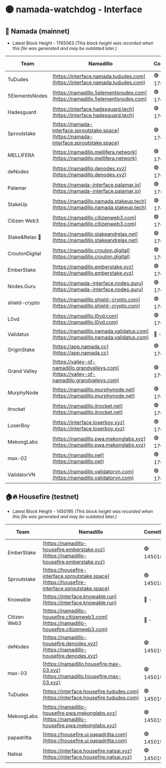 # 🟡 namada-watchdog - Interface

## 🚀 Namada (mainnet)
- Latest Block Height - 1765063 *(This block height was recorded when this file was generated and may be outdated later.)*

| Team | Namadillo | CometBFT | Indexer | MASP Indexer |
|-|-|-|-|-|
| TuDudes | [https://interface.namada.tududes.com](https://interface.namada.tududes.com) | 🟢 1765047 | 🟢 1765047 | 🟢 1765047 |
| 5ElementsNodes | [https://namadillo.5elementsnodes.com](https://namadillo.5elementsnodes.com) | 🟢 1765047 | 🟢 1765047 | 🟢 1765047 |
| Hadesguard | [https://interface.hadesguard.tech](https://interface.hadesguard.tech) | 🟢 1765047 | 🟢 1765047 | 🟢 1765047 |
| Sproutstake | [https://namada-interface.sproutstake.space](https://namada-interface.sproutstake.space) | 🟢 1765048 | 🟢 1765048 | 🟢 1765048 |
| MELLIFERA | [https://namadillo.mellifera.network](https://namadillo.mellifera.network) | 🟢 1765049 | 🟢 1765049 | 🟢 1765049 |
| deNodes | [https://namadillo.denodes.xyz](https://namadillo.denodes.xyz) | 🟢 1765049 | 🟢 1765049 | 🟢 1765049 |
| Palamar | [https://namada-interface.palamar.io](https://namada-interface.palamar.io) | 🟢 1765050 | 🟢 1765050 | 🟢 1765050 |
| StakeUp | [https://namadillo.namada.stakeup.tech](https://namadillo.namada.stakeup.tech) | 🟢 1765051 | 🟢 1765050 | 🟢 1765050 |
| Citizen Web3 | [https://namadillo.citizenweb3.com](https://namadillo.citizenweb3.com) | 🟢 1765051 | 🟢 1765051 | 🟢 1765051 |
| Stake&Relax 🦥 | [https://namadillo.stakeandrelax.net](https://namadillo.stakeandrelax.net) | 🟢 1765052 | 🟢 1765051 | 🟢 1765051 |
| CroutonDigital | [https://namadillo.crouton.digital](https://namadillo.crouton.digital) | 🟢 1765052 | 🔴 1338918 | 🟢 1765052 |
| EmberStake | [https://namadillo.emberstake.xyz](https://namadillo.emberstake.xyz) | 🟢 1765053 | 🟢 1765052 | 🟢 1765052 |
| Nodes.Guru | [https://namada-interface.nodes.guru](https://namada-interface.nodes.guru) | 🟢 1765053 | 🟢 1765053 | 🟢 1765053 |
| shield-crypto | [https://namadillo.shield-crypto.com](https://namadillo.shield-crypto.com) | 🟢 1765054 | 🟢 1765053 | 🟢 1765053 |
| L0vd | [https://namadillo.l0vd.com](https://namadillo.l0vd.com) | 🟢 1765054 | 🟢 1765054 | 🔴 1224310 |
| Validatus | [https://namadillo.namada.validatus.com](https://namadillo.namada.validatus.com) | 🔴 - | 🔴 - | 🔴 - |
| OriginStake | [https://app.namada.cc](https://app.namada.cc) | 🟢 1765060 | 🟢 1765060 | 🟢 1765060 |
| Grand Valley | [https://valley-of-namadillo.grandvalleys.com](https://valley-of-namadillo.grandvalleys.com) | 🟢 1765060 | 🟢 1765060 | 🟢 1765060 |
| MurphyNode | [https://namadillo.murphynode.net](https://namadillo.murphynode.net) | 🟢 1765060 | 🟢 1765060 | 🔴 - |
| itrocket | [https://namadillo.itrocket.net](https://namadillo.itrocket.net) | 🟢 1765061 | 🟢 1765061 | 🔴 1687505 |
| LoserBoy | [https://interface.loserboy.xyz](https://interface.loserboy.xyz) | 🟢 1765061 | 🟢 1765061 | 🔴 - |
| MekongLabs | [https://namadillo.pwa.mekonglabs.xyz](https://namadillo.pwa.mekonglabs.xyz) | 🟢 1765062 | 🟢 1765062 | 🟢 1765062 |
| max-02 | [https://namadillo.net](https://namadillo.net) | 🟢 1765062 | 🟢 1765062 | 🟢 1765062 |
| ValidatorVN | [https://namadillo.validatorvn.com](https://namadillo.validatorvn.com) | 🟢 1765063 | 🟢 1765063 | 🟢 1765062 |

## 🏠🔥 Housefire (testnet)
- Latest Block Height - 1450195 *(This block height was recorded when this file was generated and may be outdated later.)*

| Team | Namadillo | CometBFT | Indexer | MASP Indexer |
|-|-|-|-|-|
| EmberStake | [https://namadillo-housefire.emberstake.xyz](https://namadillo-housefire.emberstake.xyz) | 🟢 1450187 | 🟢 1450187 | 🔴 - |
| Sproutstake | [https://housefire-interface.sproutstake.space](https://housefire-interface.sproutstake.space) | 🟢 1450188 | 🟢 1450188 | 🟢 1450188 |
| Knowable | [https://interface.knowable.run](https://interface.knowable.run) | 🔴 - | 🔴 - | 🔴 - |
| Citizen Web3 | [https://namadillo-housefire.citizenweb3.com](https://namadillo-housefire.citizenweb3.com) | 🔴 - | 🔴 - | 🔴 - |
| deNodes | [https://namadillo-housefire.denodes.xyz](https://namadillo-housefire.denodes.xyz) | 🟢 1450192 | 🟢 1450192 | 🟢 1450192 |
| max-03 | [https://namadillo.housefire.max-03.xyz](https://namadillo.housefire.max-03.xyz) | 🟢 1450193 | 🟢 1450192 | 🟢 1450193 |
| TuDudes | [https://interface.housefire.tududes.com](https://interface.housefire.tududes.com) | 🟢 1450193 | 🟢 1450193 | 🟢 1450193 |
| MekongLabs | [https://namadillo-housefire.pwa.mekonglabs.xyz](https://namadillo-housefire.pwa.mekonglabs.xyz) | 🟢 1450193 | 🟢 1450193 | 🔴 - |
| papadritta | [https://housefire.ui.papadritta.com](https://housefire.ui.papadritta.com) | 🟢 1450195 | 🟢 1450195 | 🟢 1450195 |
| Natsai | [https://interface.housefire.natsai.xyz](https://interface.housefire.natsai.xyz) | 🟢 1450195 | 🟢 1450195 | 🟢 1450195 |

